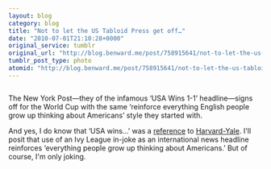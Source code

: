 ```yaml
---
layout: blog
category: blog
title: "Not to let the US Tabloid Press get off…"
date: "2010-07-01T21:10:28+0000"
original_service: tumblr
original_url: "http://blog.benward.me/post/758915641/not-to-let-the-us-tabloid-press-get-off-the-new"
tumblr_post_type: photo
atomid: "http://blog.benward.me/post/758915641/not-to-let-the-us-tabloid-press-get-off-the-new"
---
```

<figure class="photo">
  <img src="http://benward.me/res/tumblr/media/758915641/0.png" alt="">
</figure>

The New York Post—they of the infamous ‘USA Wins 1-1’ headline—signs off for the World Cup with the same ‘reinforce everything English people grow up thinking about Americans’ style they started with.

And yes, I do know that ‘USA wins…’ was a [reference](http://en.wikipedia.org/wiki/Harvard_Beats_Yale_29-29) to [Harvard-Yale](http://en.wikipedia.org/wiki/Harvard-Yale_football_rivalry). I'll posit that use of an Ivy League in-joke as an international news headline reinforces ‘everything people grow up thinking about Americans.’ But of course, I'm only joking.